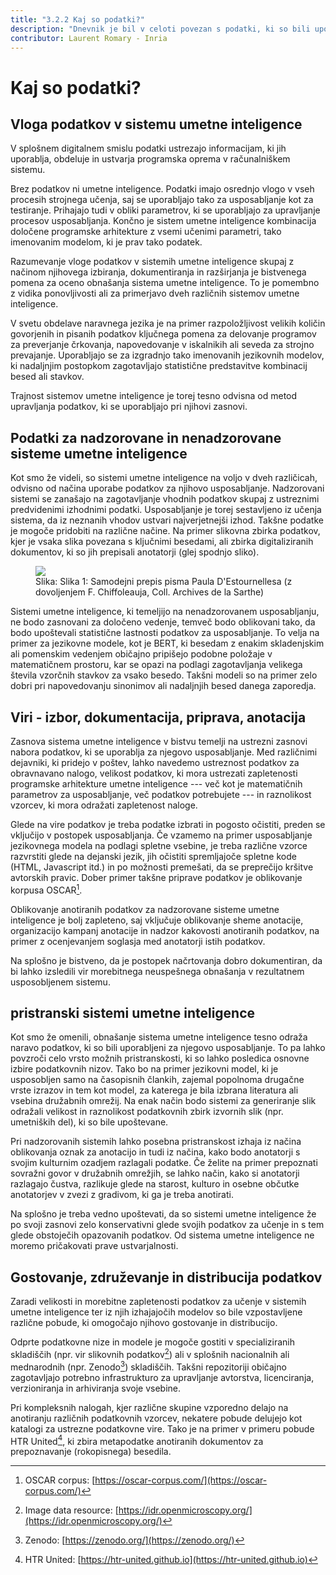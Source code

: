 ```yaml
---
title: "3.2.2 Kaj so podatki?"
description: "Dnevnik je bil v celoti povezan s podatki, ki so bili uporabljeni za analizo: V nadaljevanju se seznanite s tem, kaj so podatki in kako se uporabljajo v umetni inteligenci."
contributor: Laurent Romary - Inria
---
```

# Kaj so podatki?

## Vloga podatkov v sistemu umetne inteligence

V splošnem digitalnem smislu podatki ustrezajo informacijam, ki jih uporablja, obdeluje in ustvarja programska oprema v računalniškem sistemu.

Brez podatkov ni umetne inteligence. Podatki imajo osrednjo vlogo v vseh procesih strojnega učenja, saj se uporabljajo tako za usposabljanje kot za testiranje. Prihajajo tudi v obliki parametrov, ki se uporabljajo za upravljanje procesov usposabljanja. Končno je sistem umetne inteligence kombinacija določene programske arhitekture z vsemi učenimi parametri, tako imenovanim modelom, ki je prav tako podatek.

Razumevanje vloge podatkov v sistemih umetne inteligence skupaj z načinom njihovega izbiranja, dokumentiranja in razširjanja je bistvenega pomena za oceno obnašanja sistema umetne inteligence. To je pomembno z vidika ponovljivosti ali za primerjavo dveh različnih sistemov umetne inteligence.

V svetu obdelave naravnega jezika je na primer razpoložljivost velikih količin govorjenih in pisanih podatkov ključnega pomena za delovanje programov za preverjanje črkovanja, napovedovanje v iskalnikih ali seveda za strojno prevajanje. Uporabljajo se za izgradnjo tako imenovanih jezikovnih modelov, ki nadaljnjim postopkom zagotavljajo statistične predstavitve kombinacij besed ali stavkov.

Trajnost sistemov umetne inteligence je torej tesno odvisna od metod upravljanja podatkov, ki se uporabljajo pri njihovi zasnovi.

## Podatki za nadzorovane in nenadzorovane sisteme umetne inteligence

Kot smo že videli, so sistemi umetne inteligence na voljo v dveh različicah, odvisno od načina uporabe podatkov za njihovo usposabljanje. Nadzorovani sistemi se zanašajo na zagotavljanje vhodnih podatkov skupaj z ustreznimi predvidenimi izhodnimi podatki. Usposabljanje je torej sestavljeno iz učenja sistema, da iz neznanih vhodov ustvari najverjetnejši izhod. Takšne podatke je mogoče pridobiti na različne načine. Na primer slikovna zbirka podatkov, kjer je vsaka slika povezana s ključnimi besedami, ali zbirka digitaliziranih dokumentov, ki so jih prepisali anotatorji (glej spodnjo sliko).

<figure>
	 <img src="Images/3-2-2-Automatic-transcription-of-a-letter.png" />
	 <figcaption>Slika: Slika 1: Samodejni prepis pisma Paula D'Estournellesa (z dovoljenjem F. Chiffoleauja, Coll. Archives de la Sarthe)</figcaption>
</figure>

Sistemi umetne inteligence, ki temeljijo na nenadzorovanem usposabljanju, ne bodo zasnovani za določeno vedenje, temveč bodo oblikovani tako, da bodo upoštevali statistične lastnosti podatkov za usposabljanje. To velja na primer za jezikovne modele, kot je BERT, ki besedam z enakim skladenjskim ali pomenskim vedenjem običajno pripišejo podobne položaje v matematičnem prostoru, kar se opazi na podlagi zagotavljanja velikega števila vzorčnih stavkov za vsako besedo. Takšni modeli so na primer zelo dobri pri napovedovanju sinonimov ali nadaljnjih besed danega zaporedja.

## Viri - izbor, dokumentacija, priprava, anotacija

Zasnova sistema umetne inteligence v bistvu temelji na ustrezni zasnovi nabora podatkov, ki se uporablja za njegovo usposabljanje. Med različnimi dejavniki, ki pridejo v poštev, lahko navedemo ustreznost podatkov za obravnavano nalogo, velikost podatkov, ki mora ustrezati zapletenosti programske arhitekture umetne inteligence --- več kot je matematičnih parametrov za usposabljanje, več podatkov potrebujete --- in raznolikost vzorcev, ki mora odražati zapletenost naloge.

Glede na vire podatkov je treba podatke izbrati in pogosto očistiti, preden se vključijo v postopek usposabljanja. Če vzamemo na primer usposabljanje jezikovnega modela na podlagi spletne vsebine, je treba različne vzorce razvrstiti glede na dejanski jezik, jih očistiti spremljajoče spletne kode (HTML, Javascript itd.) in po možnosti premešati, da se preprečijo kršitve avtorskih pravic. Dober primer takšne priprave podatkov je oblikovanje korpusa OSCAR[^1].

Oblikovanje anotiranih podatkov za nadzorovane sisteme umetne inteligence je bolj zapleteno, saj vključuje oblikovanje sheme anotacije, organizacijo kampanj anotacije in nadzor kakovosti anotiranih podatkov, na primer z ocenjevanjem soglasja med anotatorji istih podatkov.

Na splošno je bistveno, da je postopek načrtovanja dobro dokumentiran, da bi lahko izsledili vir morebitnega neuspešnega obnašanja v rezultatnem usposobljenem sistemu.

## pristranski sistemi umetne inteligence

Kot smo že omenili, obnašanje sistema umetne inteligence tesno odraža naravo podatkov, ki so bili uporabljeni za njegovo usposabljanje. To pa lahko povzroči celo vrsto možnih pristranskosti, ki so lahko posledica osnovne izbire podatkovnih nizov. Tako bo na primer jezikovni model, ki je usposobljen samo na časopisnih člankih, zajemal popolnoma drugačne vrste izrazov in tem kot model, za katerega je bila izbrana literatura ali vsebina družabnih omrežij. Na enak način bodo sistemi za generiranje slik odražali velikost in raznolikost podatkovnih zbirk izvornih slik (npr. umetniških del), ki so bile upoštevane.

Pri nadzorovanih sistemih lahko posebna pristranskost izhaja iz načina oblikovanja oznak za anotacijo in tudi iz načina, kako bodo anotatorji s svojim kulturnim ozadjem razlagali podatke. Če želite na primer prepoznati sovražni govor v družabnih omrežjih, se lahko način, kako si anotatorji razlagajo čustva, razlikuje glede na starost, kulturo in osebne občutke anotatorjev v zvezi z gradivom, ki ga je treba anotirati.

Na splošno je treba vedno upoštevati, da so sistemi umetne inteligence že po svoji zasnovi zelo konservativni glede svojih podatkov za učenje in s tem glede obstoječih opazovanih podatkov. Od sistema umetne inteligence ne moremo pričakovati prave ustvarjalnosti.

## Gostovanje, združevanje in distribucija podatkov

Zaradi velikosti in morebitne zapletenosti podatkov za učenje v sistemih umetne inteligence ter iz njih izhajajočih modelov so bile vzpostavljene različne pobude, ki omogočajo njihovo gostovanje in distribucijo.

Odprte podatkovne nize in modele je mogoče gostiti v specializiranih skladiščih (npr. vir slikovnih podatkov[^2]) ali v splošnih nacionalnih ali mednarodnih (npr. Zenodo[^3]) skladiščih. Takšni repozitoriji običajno zagotavljajo potrebno infrastrukturo za upravljanje avtorstva, licenciranja, verzioniranja in arhiviranja svoje vsebine.

Pri kompleksnih nalogah, kjer različne skupine vzporedno delajo na anotiranju različnih podatkovnih vzorcev, nekatere pobude delujejo kot katalogi za ustrezne podatkovne vire. Tako je na primer v primeru pobude HTR United[^4], ki zbira metapodatke anotiranih dokumentov za prepoznavanje (rokopisnega) besedila.

[^1]: OSCAR corpus: [https://oscar-corpus.com/](https://oscar-corpus.com/)

[^2]: Image data resource: [https://idr.openmicroscopy.org/](https://idr.openmicroscopy.org/)

[^3]: Zenodo: [https://zenodo.org/](https://zenodo.org/)

[^4]: HTR United: [https://htr-united.github.io](https://htr-united.github.io)
